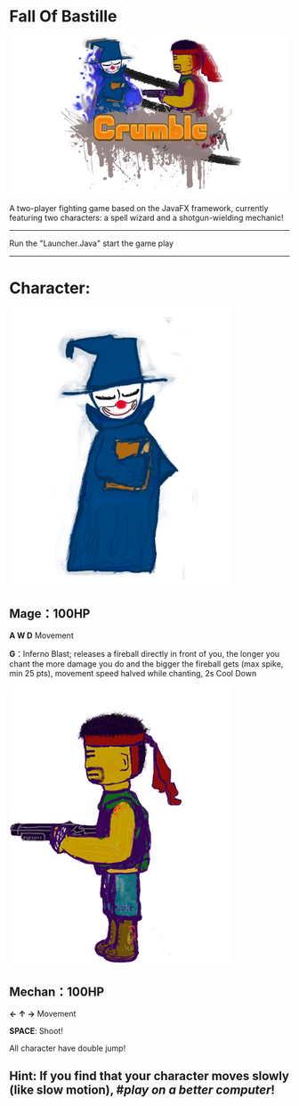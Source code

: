 # Fall Of Bastille
![image](src/main/resources/images/cover.png)

A two-player fighting game based on the JavaFX framework, currently featuring two characters: a spell wizard and a shotgun-wielding mechanic!

-----------------------------------------------------------------------------------------

Run the "Launcher.Java" start the game play

-----------------------------------------------------------------------------------------
# Character:
![image](src/main/resources/images/Mage/mage.png)

## Mage：100HP

**A W D** Movement

**G**：Inferno Blast; releases a fireball directly in front of you, the longer you chant the more damage you do and the bigger the fireball gets (max spike, min 25 pts), movement speed halved while chanting, 2s Cool Down

![image](src/main/resources/images/mechan/mechanician.png)

## Mechan：100HP

**← ↑ →** Movement

**SPACE**: Shoot!

All character have double jump!

## Hint: If you find that your character moves slowly (like slow motion), #**_play on a better computer_**!